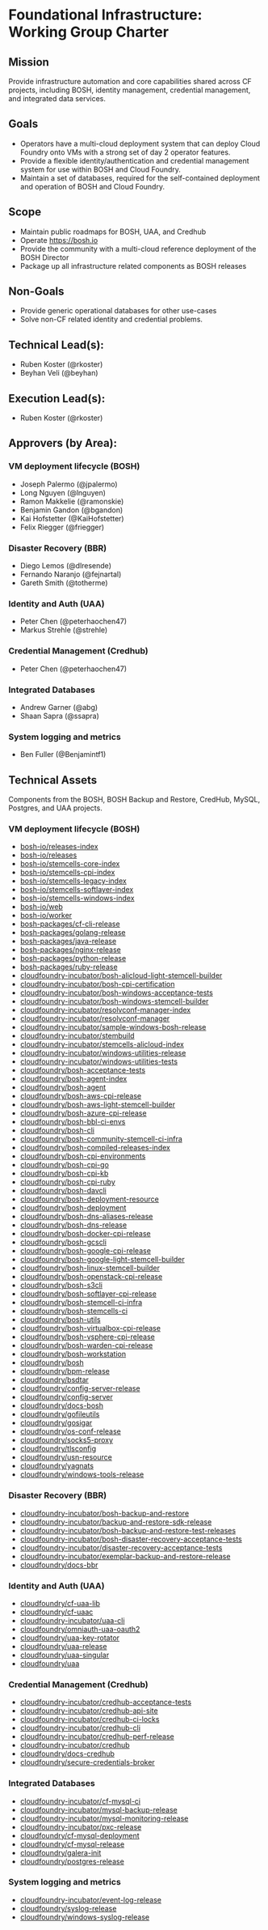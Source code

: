 # Foundational Infrastructure: Working Group Charter

## Mission

Provide infrastructure automation and core capabilities shared across CF projects, including BOSH, identity management, credential management, and integrated data services.


## Goals

* Operators have a multi-cloud deployment system that can deploy Cloud Foundry onto VMs with a strong 
  set of day 2 operator features.
* Provide a flexible identity/authentication and credential management system for use within BOSH and Cloud Foundry.
* Maintain a set of databases, required for the self-contained deployment and operation of BOSH and Cloud Foundry. 

## Scope

* Maintain public roadmaps for BOSH, UAA, and Credhub
* Operate https://bosh.io
* Provide the community with a multi-cloud reference deployment of the BOSH Director
* Package up all infrastructure related components as BOSH releases 

## Non-Goals

* Provide generic operational databases for other use-cases
* Solve non-CF related identity and credential problems.

## Technical Lead(s):
- Ruben Koster (@rkoster)
- Beyhan Veli (@beyhan)

## Execution Lead(s):
- Ruben Koster (@rkoster)

## Approvers (by Area):
### VM deployment lifecycle (BOSH)
- Joseph Palermo (@jpalermo)
- Long Nguyen (@lnguyen)
- Ramon Makkelie (@ramonskie)
- Benjamin Gandon (@bgandon)
- Kai Hofstetter (@KaiHofstetter)
- Felix Riegger (@friegger)

### Disaster Recovery (BBR)
- Diego Lemos (@dlresende)
- Fernando Naranjo (@fejnartal)
- Gareth Smith (@totherme)

### Identity and Auth (UAA)
- Peter Chen (@peterhaochen47)
- Markus Strehle (@strehle)

### Credential Management (Credhub)
- Peter Chen (@peterhaochen47)

### Integrated Databases
- Andrew Garner (@abg)
- Shaan Sapra (@ssapra)

### System logging and metrics
- Ben Fuller (@Benjamintf1)

## Technical Assets

Components from the BOSH, BOSH Backup and Restore, CredHub, MySQL, Postgres, and UAA projects.

### VM deployment lifecycle (BOSH)
- [bosh-io/releases-index](https://github.com/bosh-io/releases-index)
- [bosh-io/releases](https://github.com/bosh-io/releases)
- [bosh-io/stemcells-core-index](https://github.com/bosh-io/stemcells-core-index)
- [bosh-io/stemcells-cpi-index](https://github.com/bosh-io/stemcells-cpi-index)
- [bosh-io/stemcells-legacy-index](https://github.com/bosh-io/stemcells-legacy-index)
- [bosh-io/stemcells-softlayer-index](https://github.com/bosh-io/stemcells-softlayer-index)
- [bosh-io/stemcells-windows-index](https://github.com/bosh-io/stemcells-windows-index)
- [bosh-io/web](https://github.com/bosh-io/web)
- [bosh-io/worker](https://github.com/bosh-io/worker)
- [bosh-packages/cf-cli-release](https://github.com/bosh-packages/cf-cli-release)
- [bosh-packages/golang-release](https://github.com/bosh-packages/golang-release)
- [bosh-packages/java-release](https://github.com/bosh-packages/java-release)
- [bosh-packages/nginx-release](https://github.com/bosh-packages/nginx-release)
- [bosh-packages/python-release](https://github.com/bosh-packages/python-release)
- [bosh-packages/ruby-release](https://github.com/bosh-packages/ruby-release)
- [cloudfoundry-incubator/bosh-alicloud-light-stemcell-builder](https://github.com/cloudfoundry-incubator/bosh-alicloud-light-stemcell-builder)
- [cloudfoundry-incubator/bosh-cpi-certification](https://github.com/cloudfoundry-incubator/bosh-cpi-certification)
- [cloudfoundry-incubator/bosh-windows-acceptance-tests](https://github.com/cloudfoundry-incubator/bosh-windows-acceptance-tests)
- [cloudfoundry-incubator/bosh-windows-stemcell-builder](https://github.com/cloudfoundry-incubator/bosh-windows-stemcell-builder)
- [cloudfoundry-incubator/resolvconf-manager-index](https://github.com/cloudfoundry-incubator/resolvconf-manager-index)
- [cloudfoundry-incubator/resolvconf-manager](https://github.com/cloudfoundry-incubator/resolvconf-manager)
- [cloudfoundry-incubator/sample-windows-bosh-release](https://github.com/cloudfoundry-incubator/sample-windows-bosh-release)
- [cloudfoundry-incubator/stembuild](https://github.com/cloudfoundry-incubator/stembuild)
- [cloudfoundry-incubator/stemcells-alicloud-index](https://github.com/cloudfoundry-incubator/stemcells-alicloud-index)
- [cloudfoundry-incubator/windows-utilities-release](https://github.com/cloudfoundry-incubator/windows-utilities-release)
- [cloudfoundry-incubator/windows-utilities-tests](https://github.com/cloudfoundry-incubator/windows-utilities-tests)
- [cloudfoundry/bosh-acceptance-tests](https://github.com/cloudfoundry/bosh-acceptance-tests)
- [cloudfoundry/bosh-agent-index](https://github.com/cloudfoundry/bosh-agent-index)
- [cloudfoundry/bosh-agent](https://github.com/cloudfoundry/bosh-agent)
- [cloudfoundry/bosh-aws-cpi-release](https://github.com/cloudfoundry/bosh-aws-cpi-release)
- [cloudfoundry/bosh-aws-light-stemcell-builder](https://github.com/cloudfoundry/bosh-aws-light-stemcell-builder)
- [cloudfoundry/bosh-azure-cpi-release](https://github.com/cloudfoundry/bosh-azure-cpi-release)
- [cloudfoundry/bosh-bbl-ci-envs](https://github.com/cloudfoundry/bosh-bbl-ci-envs)
- [cloudfoundry/bosh-cli](https://github.com/cloudfoundry/bosh-cli)
- [cloudfoundry/bosh-community-stemcell-ci-infra](https://github.com/cloudfoundry/bosh-community-stemcell-ci-infra)
- [cloudfoundry/bosh-compiled-releases-index](https://github.com/cloudfoundry/bosh-compiled-releases-index)
- [cloudfoundry/bosh-cpi-environments](https://github.com/cloudfoundry/bosh-cpi-environments)
- [cloudfoundry/bosh-cpi-go](https://github.com/cloudfoundry/bosh-cpi-go)
- [cloudfoundry/bosh-cpi-kb](https://github.com/cloudfoundry/bosh-cpi-kb)
- [cloudfoundry/bosh-cpi-ruby](https://github.com/cloudfoundry/bosh-cpi-ruby)
- [cloudfoundry/bosh-davcli](https://github.com/cloudfoundry/bosh-davcli)
- [cloudfoundry/bosh-deployment-resource](https://github.com/cloudfoundry/bosh-deployment-resource)
- [cloudfoundry/bosh-deployment](https://github.com/cloudfoundry/bosh-deployment)
- [cloudfoundry/bosh-dns-aliases-release](https://github.com/cloudfoundry/bosh-dns-aliases-release)
- [cloudfoundry/bosh-dns-release](https://github.com/cloudfoundry/bosh-dns-release)
- [cloudfoundry/bosh-docker-cpi-release](https://github.com/cloudfoundry/bosh-docker-cpi-release)
- [cloudfoundry/bosh-gcscli](https://github.com/cloudfoundry/bosh-gcscli)
- [cloudfoundry/bosh-google-cpi-release](https://github.com/cloudfoundry/bosh-google-cpi-release)
- [cloudfoundry/bosh-google-light-stemcell-builder](https://github.com/cloudfoundry/bosh-google-light-stemcell-builder)
- [cloudfoundry/bosh-linux-stemcell-builder](https://github.com/cloudfoundry/bosh-linux-stemcell-builder)
- [cloudfoundry/bosh-openstack-cpi-release](https://github.com/cloudfoundry/bosh-openstack-cpi-release)
- [cloudfoundry/bosh-s3cli](https://github.com/cloudfoundry/bosh-s3cli)
- [cloudfoundry/bosh-softlayer-cpi-release](https://github.com/cloudfoundry/bosh-softlayer-cpi-release)
- [cloudfoundry/bosh-stemcell-ci-infra](https://github.com/cloudfoundry/bosh-stemcell-ci-infra)
- [cloudfoundry/bosh-stemcells-ci](https://github.com/cloudfoundry/bosh-stemcells-ci)
- [cloudfoundry/bosh-utils](https://github.com/cloudfoundry/bosh-utils)
- [cloudfoundry/bosh-virtualbox-cpi-release](https://github.com/cloudfoundry/bosh-virtualbox-cpi-release)
- [cloudfoundry/bosh-vsphere-cpi-release](https://github.com/cloudfoundry/bosh-vsphere-cpi-release)
- [cloudfoundry/bosh-warden-cpi-release](https://github.com/cloudfoundry/bosh-warden-cpi-release)
- [cloudfoundry/bosh-workstation](https://github.com/cloudfoundry/bosh-workstation)
- [cloudfoundry/bosh](https://github.com/cloudfoundry/bosh)
- [cloudfoundry/bpm-release](https://github.com/cloudfoundry/bpm-release)
- [cloudfoundry/bsdtar](https://github.com/cloudfoundry/bsdtar)
- [cloudfoundry/config-server-release](https://github.com/cloudfoundry/config-server-release)
- [cloudfoundry/config-server](https://github.com/cloudfoundry/config-server)
- [cloudfoundry/docs-bosh](https://github.com/cloudfoundry/docs-bosh)
- [cloudfoundry/gofileutils](https://github.com/cloudfoundry/gofileutils)
- [cloudfoundry/gosigar](https://github.com/cloudfoundry/gosigar)
- [cloudfoundry/os-conf-release](https://github.com/cloudfoundry/os-conf-release)
- [cloudfoundry/socks5-proxy](https://github.com/cloudfoundry/socks5-proxy)
- [cloudfoundry/tlsconfig](https://github.com/cloudfoundry/tlsconfig)
- [cloudfoundry/usn-resource](https://github.com/cloudfoundry/usn-resource)
- [cloudfoundry/yagnats](https://github.com/cloudfoundry/yagnats)
- [cloudfoundry/windows-tools-release](https://github.com/cloudfoundry/windows-tools-release)

### Disaster Recovery (BBR)
- [cloudfoundry-incubator/bosh-backup-and-restore](https://github.com/cloudfoundry-incubator/bosh-backup-and-restore)
- [cloudfoundry-incubator/backup-and-restore-sdk-release](https://github.com/cloudfoundry-incubator/backup-and-restore-sdk-release)
- [cloudfoundry-incubator/bosh-backup-and-restore-test-releases](https://github.com/cloudfoundry-incubator/bosh-backup-and-restore-test-releases)
- [cloudfoundry-incubator/bosh-disaster-recovery-acceptance-tests](https://github.com/cloudfoundry-incubator/bosh-disaster-recovery-acceptance-tests)
- [cloudfoundry-incubator/disaster-recovery-acceptance-tests](https://github.com/cloudfoundry-incubator/disaster-recovery-acceptance-tests)
- [cloudfoundry-incubator/exemplar-backup-and-restore-release](https://github.com/cloudfoundry-incubator/exemplar-backup-and-restore-release)
- [cloudfoundry/docs-bbr](https://github.com/cloudfoundry/docs-bbr)

### Identity and Auth (UAA)
- [cloudfoundry/cf-uaa-lib](https://github.com/cloudfoundry/cf-uaa-lib)
- [cloudfoundry/cf-uaac](https://github.com/cloudfoundry/cf-uaac)
- [cloudfoundry-incubator/uaa-cli](https://github.com/cloudfoundry-incubator/uaa-cli)
- [cloudfoundry/omniauth-uaa-oauth2](https://github.com/cloudfoundry/omniauth-uaa-oauth2)
- [cloudfoundry/uaa-key-rotator](https://github.com/cloudfoundry/uaa-key-rotator)
- [cloudfoundry/uaa-release](https://github.com/cloudfoundry/uaa-release)
- [cloudfoundry/uaa-singular](https://github.com/cloudfoundry/uaa-singular)
- [cloudfoundry/uaa](https://github.com/cloudfoundry/uaa)

### Credential Management (Credhub)
- [cloudfoundry-incubator/credhub-acceptance-tests](https://github.com/cloudfoundry-incubator/credhub-acceptance-tests)
- [cloudfoundry-incubator/credhub-api-site](https://github.com/cloudfoundry-incubator/credhub-api-site)
- [cloudfoundry-incubator/credhub-ci-locks](https://github.com/cloudfoundry-incubator/credhub-ci-locks)
- [cloudfoundry-incubator/credhub-cli](https://github.com/cloudfoundry-incubator/credhub-cli)
- [cloudfoundry-incubator/credhub-perf-release](https://github.com/cloudfoundry-incubator/credhub-perf-release)
- [cloudfoundry-incubator/credhub](https://github.com/cloudfoundry-incubator/credhub)
- [cloudfoundry/docs-credhub](https://github.com/cloudfoundry/docs-credhub)
- [cloudfoundry/secure-credentials-broker](https://github.com/cloudfoundry/secure-credentials-broker)

### Integrated Databases
- [cloudfoundry-incubator/cf-mysql-ci](https://github.com/cloudfoundry-incubator/cf-mysql-ci)
- [cloudfoundry-incubator/mysql-backup-release](https://github.com/cloudfoundry-incubator/mysql-backup-release)
- [cloudfoundry-incubator/mysql-monitoring-release](https://github.com/cloudfoundry-incubator/mysql-monitoring-release)
- [cloudfoundry-incubator/pxc-release](https://github.com/cloudfoundry-incubator/pxc-release)
- [cloudfoundry/cf-mysql-deployment](https://github.com/cloudfoundry/cf-mysql-deployment)
- [cloudfoundry/cf-mysql-release](https://github.com/cloudfoundry/cf-mysql-release)
- [cloudfoundry/galera-init](https://github.com/cloudfoundry/galera-init)
- [cloudfoundry/postgres-release](https://github.com/cloudfoundry/postgres-release)

### System logging and metrics
- [cloudfoundry-incubator/event-log-release](https://github.com/cloudfoundry-incubator/event-log-release)
- [cloudfoundry/syslog-release](https://github.com/cloudfoundry/syslog-release)
- [cloudfoundry/windows-syslog-release](https://github.com/cloudfoundry/windows-syslog-release)
